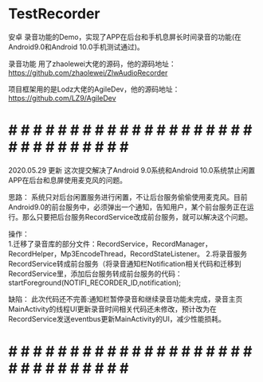 # TestRecorder

安卓 录音功能的Demo，实现了APP在后台和手机息屏长时间录音的功能(在Android9.0和Android 10.0手机测试通过)。

录音功能 用了zhaolewei大佬的源码，他的源码地址：https://github.com/zhaolewei/ZlwAudioRecorder

项目框架用的是Lodz大佬的AgileDev，他的源码地址：https://github.com/LZ9/AgileDev


# # # # # # # # # # # # # # # # # # # # # # # # # # # # # # # # 
2020.05.29 更新
这次提交解决了Android 9.0系统和Android 10.0系统禁止闲置APP在后台和息屏使用麦克风的问题。

思路：
系统只对后台闲置服务进行闲置，不让后台服务偷偷使用麦克风。目前Android9.0的前台服务中，必须弹出一个通知，告知用户，某个前台服务正在运行。那么只要把后台服务RecordService改成前台服务，就可以解决这个问题。

操作：        
1.迁移了录音库的部分文件：RecordService，RecordManager，RecordHelper，Mp3EncodeThread，RecordStateListener。
2.将录音服务RecordService转成前台服务（将录音通知栏Notification相关代码和迁移到RecordService里，添加后台服务转成前台服务的代码：startForeground(NOTIFI_RECORDER_ID,notification);

缺陷： 
此次代码还不完善:通知栏暂停录音和继续录音功能未完成，录音主页MainActivity的线程UI更新录音时间相关代码还未修改，预计改为在RecordService发送eventbus更新MainActivity的UI，减少性能损耗。
# # # # # # # # # # # # # # # # # # # # # # # # # # # # # # # # 
